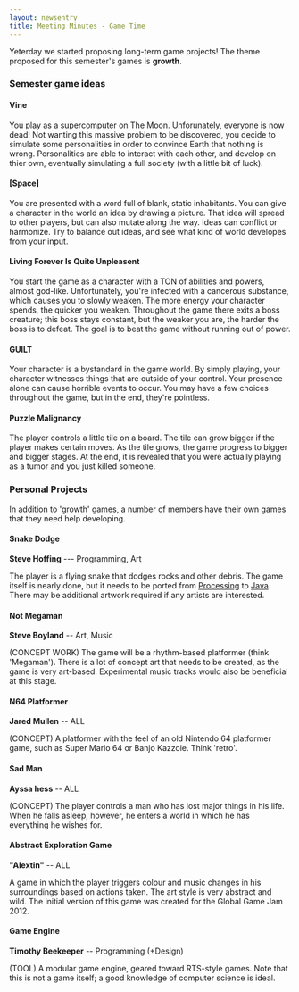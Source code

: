 ```yaml
---
layout: newsentry
title: Meeting Minutes - Game Time
---
```


Yeterday we started proposing long-term game projects!  The theme proposed for this semester's games is __growth__.


### Semester game ideas


#### Vine

You play as a supercomputer on The Moon.  Unforunately, everyone is now dead!  Not wanting this massive problem to be discovered, you decide to simulate some personalities in order to convince Earth that nothing is wrong.  Personalities are able to interact with each other, and develop on thier own, eventually simulating a full society (with a little bit of luck).


#### [Space]

You are presented with a word full of blank, static inhabitants.  You can give a character in the world an idea by drawing a picture.  That idea will spread to other players, but can also mutate along the way.  Ideas can conflict or harmonize.  Try to balance out ideas, and see what kind of world developes from your input.


#### Living Forever Is Quite Unpleasent

You start the game as a character with a TON of abilities and powers, almost god-like.  Unfortunately, you're infected with a cancerous substance, which causes you to slowly weaken.  The more energy your character spends, the quicker you weaken.  Throughout the game there exits a boss creature; this boss stays constant, but the weaker you are, the harder the boss is to defeat.  The goal is to beat the game without running out of power.


#### GUILT

Your character is a bystandard in the game world.  By simply playing, your character witnesses things that are outside of your control.  Your presence alone can cause horrible events to occur.  You may have a few choices throughout the game, but in the end, they're pointless.


#### Puzzle Malignancy

The player controls a little tile on a board.  The tile can grow bigger if the player makes certain moves.  As the tile grows, the game progress to bigger and bigger stages.  At the end, it is revealed that you were actually playing as a tumor and you just killed someone.


### Personal Projects

In addition to 'growth' games, a number of members have their own games that they need help developing.

#### Snake Dodge

__Steve Hoffing__ --- Programming, Art

The player is a flying snake that dodges rocks and other debris.  The game itself is nearly done, but it needs to be ported from [Processing](http://processing.org/) to [Java](http://en.wikipedia.org/wiki/Java_(programming_language)).  There may be additional artwork required if any artists are interested.


#### Not Megaman

__Steve Boyland__ -- Art, Music

(CONCEPT WORK) The game will be a rhythm-based platformer (think 'Megaman').  There is a lot of concept art that needs to be created, as the game is very art-based.  Experimental music tracks would also be beneficial at this stage.


#### N64 Platformer

__Jared Mullen__ -- ALL

(CONCEPT) A platformer with the feel of an old Nintendo 64 platformer game, such as Super Mario 64 or Banjo Kazzoie.  Think 'retro'.


#### Sad Man

__Ayssa hess__ -- ALL

(CONCEPT) The player controls a man who has lost major things in his life.  When he falls asleep, however, he enters a world in which he has everything he wishes for.


#### Abstract Exploration Game

__"Alextin"__ -- ALL

A game in which the player triggers colour and music changes in his surroundings based on actions taken.  The art style is very abstract and wild.  The initial version of this game was created for the Global Game Jam 2012.


#### Game Engine

__Timothy Beekeeper__ -- Programming (+Design)

(TOOL) A modular game engine, geared toward RTS-style games.  Note that this is not a game itself; a good knowledge of computer science is ideal.
